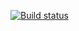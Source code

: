 [![Build status](https://ci.appveyor.com/api/projects/status/ale8ssrl6j2kcbu9?svg=true)](https://ci.appveyor.com/project/MihailOkatev/ajs-9-1)
